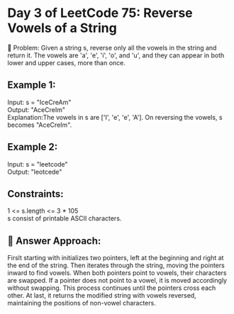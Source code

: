 # Day 3 of LeetCode 75: Reverse Vowels of a String

🔹 Problem: Given a string s, reverse only all the vowels in the string and return it. The vowels are 'a', 'e', 'i', 'o', and 'u', and they can appear in both lower and upper cases, more than once.

## Example 1:

Input: s = "IceCreAm" <br>
Output: "AceCreIm" <br>
Explanation:The vowels in s are ['I', 'e', 'e', 'A']. On reversing the vowels, s becomes "AceCreIm". <br>

## Example 2:

Input: s = "leetcode" <br>
Output: "leotcede" <br>

## Constraints:

1 <= s.length <= 3 * 105 <br>
s consist of printable ASCII characters. <br>

## 🔹 Answer Approach: <br>
Firslt starting with initializes two pointers, left at the beginning and right at the end of the string. Then iterates through the string, moving the pointers inward to find vowels. When both pointers point to vowels, their characters are swapped. If a pointer does not point to a vowel, it is moved accordingly without swapping. This process continues until the pointers cross each other. At last, it returns the modified string with vowels reversed, maintaining the positions of non-vowel characters.
